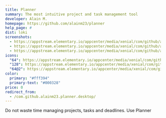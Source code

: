 ```yaml
---
title: Planner
summary: The most intuitive project and task management tool
developer: Alain M.
homepage: https://github.com/alainm23/planner
help_page: #
dist: loki
screenshots:
  - https://appstream.elementary.io/appcenter/media/xenial/com/github/alainm23.planner.desktop/624E2EFC09BA8E06D5B73DF3559667C3/screenshots/image-1_orig.png
  - https://appstream.elementary.io/appcenter/media/xenial/com/github/alainm23.planner.desktop/624E2EFC09BA8E06D5B73DF3559667C3/screenshots/image-2_orig.png
  - https://appstream.elementary.io/appcenter/media/xenial/com/github/alainm23.planner.desktop/624E2EFC09BA8E06D5B73DF3559667C3/screenshots/image-3_orig.png
icons:
  "64": https://appstream.elementary.io/appcenter/media/xenial/com/github/alainm23.planner.desktop/624E2EFC09BA8E06D5B73DF3559667C3/icons/64x64/com.github.alainm23.planner_com.github.alainm23.planner.png
  "128": https://appstream.elementary.io/appcenter/media/xenial/com/github/alainm23.planner.desktop/624E2EFC09BA8E06D5B73DF3559667C3/icons/128x128/com.github.alainm23.planner_com.github.alainm23.planner.png
  "64@2": https://appstream.elementary.io/appcenter/media/xenial/com/github/alainm23.planner.desktop/624E2EFC09BA8E06D5B73DF3559667C3/icons/64x64@2/com.github.alainm23.planner_com.github.alainm23.planner.png
color:
  primary: "#fff394"
  primary-text: "#000328"
price: 0
redirect_from:
  - /com.github.alainm23.planner.desktop/
---
```


<p>Do not waste time managing projects, tasks and deadlines. Use Planner</p>